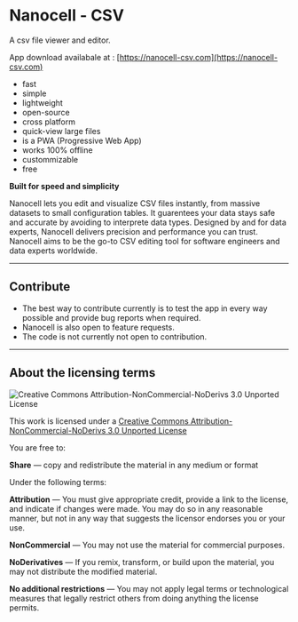 
# Nanocell - CSV

A csv file viewer and editor.

App download availabale at : [https://nanocell-csv.com](https://nanocell-csv.com)

- fast
- simple
- lightweight
- open-source
- cross platform
- quick-view large files
- is a PWA (Progressive Web App)
- works 100% offline
- custommizable
- free
  



**Built for speed and simplicity**

Nanocell lets you edit and visualize CSV files instantly, from massive datasets to small configuration tables.
It guarentees your data stays safe and accurate by avoiding to interprete data types.
Designed by and for data experts, Nanocell delivers precision and performance you can trust.
Nanocell aims to be the go-to CSV editing tool for software engineers and data experts worldwide.

______________


## Contribute

- The best way to contribute currently is to test the app in every way possible and provide bug reports when required.
- Nanocell is also open to feature requests.
- The code is not currently not open to contribution. 




______________


## About the licensing terms

![Creative Commons Attribution-NonCommercial-NoDerivs 3.0 Unported License](https://i.creativecommons.org/l/by-nc-nd/3.0/88x31.png)


This work is licensed under a [Creative Commons Attribution-NonCommercial-NoDerivs 3.0 Unported License](http://creativecommons.org/licenses/by-nc-nd/3.0/)


You are free to: 

**Share** — copy and redistribute the material in any medium or format

Under the following terms:

**Attribution** — You must give appropriate credit, provide a link to the license, and indicate if changes were made. You may do so in any reasonable manner, but not in any way that suggests the licensor endorses you or your use.

**NonCommercial** — You may not use the material for commercial purposes.

**NoDerivatives** — If you remix, transform, or build upon the material, you may not distribute the modified material.

**No additional restrictions** — You may not apply legal terms or technological measures that legally restrict others from doing anything the license permits.




 


